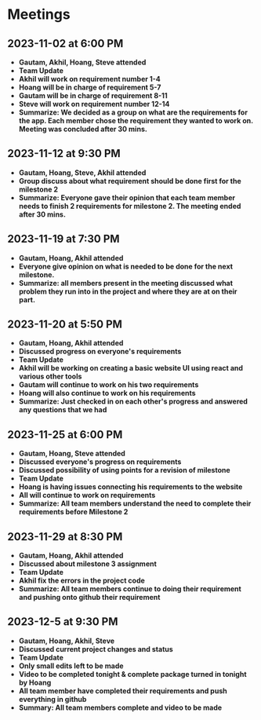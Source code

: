 # Meetings
## 2023-11-02 at 6:00 PM
- **Gautam, Akhil, Hoang, Steve attended**
- **Team Update**
- **Akhil will work on requirement number 1-4**
- **Hoang will be in charge of requirement 5-7**
- **Gautam will be in charge of requirement 8-11**
- **Steve will work on requirement number 12-14**
- **Summarize: We decided as a group on what are the requirements for the app. Each member chose the requirement they wanted to work on. Meeting was concluded after 30 mins.**

## 2023-11-12 at 9:30 PM
- **Gautam, Hoang, Steve, Akhil attended**
- **Group discuss about what requirement should be done first for the milestone 2**
- **Summarize: Everyone gave their opinion that each team member needs to finish 2 requirements for milestone 2. The meeting ended after 30 mins.**

## 2023-11-19 at 7:30 PM
- **Gautam, Hoang, Akhil attended**
- **Everyone give opinion on what is needed to be done for the next milestone.**
- **Summarize: all members present in the meeting discussed what problem they run into in the project and where they are at on their part.** 

## 2023-11-20 at 5:50 PM
- **Gautam, Hoang, Akhil attended**
- **Discussed progress on everyone's requirements**
- **Team Update**
- **Akhil will be working on creating a basic website UI using react and various other tools**
- **Gautam will continue to work on his two requirements**
- **Hoang will also continue to work on his requirements**
- **Summarize: Just checked in on each other's progress and answered any questions that we had**

## 2023-11-25 at 6:00 PM
- **Gautam, Hoang, Steve attended**
- **Discussed everyone's progress on requirements**
- **Discussed possibility of using points for a revision of milestone**
- **Team Update**
- **Hoang is having issues connecting his requirements to the website**
- **All will continue to work on requirements**
- **Summarize: All team members understand the need to complete their requirements before Milestone 2**

## 2023-11-29 at 8:30 PM
- **Gautam, Hoang, Akhil attended**
- **Discussed about milestone 3 assignment**
- **Team Update**
- **Akhil fix the errors in the project code**
- **Summarize: All team members continue to doing their requirement and pushing onto github their requirement**

## 2023-12-5 at 9:30 PM
- **Gautam, Hoang, Akhil, Steve**
- **Discussed current project changes and status**
- **Team Update**
- **Only small edits left to be made**
- **Video to be completed tonight & complete package turned in tonight by Hoang**
- **All team member have completed their requirements and push everything in github**
- **Summary: All team members complete and video to be made**
